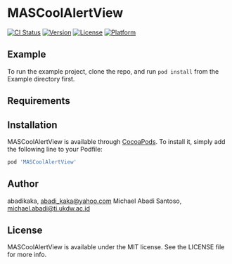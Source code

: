 # MASCoolAlertView

[![CI Status](http://img.shields.io/travis/abadikaka/MASCoolAlertView.svg?style=flat)](https://travis-ci.org/abadikaka/MASCoolAlertView)
[![Version](https://img.shields.io/cocoapods/v/MASCoolAlertView.svg?style=flat)](http://cocoapods.org/pods/MASCoolAlertView)
[![License](https://img.shields.io/cocoapods/l/MASCoolAlertView.svg?style=flat)](http://cocoapods.org/pods/MASCoolAlertView)
[![Platform](https://img.shields.io/cocoapods/p/MASCoolAlertView.svg?style=flat)](http://cocoapods.org/pods/MASCoolAlertView)

## Example

To run the example project, clone the repo, and run `pod install` from the Example directory first.

## Requirements

## Installation

MASCoolAlertView is available through [CocoaPods](http://cocoapods.org). To install
it, simply add the following line to your Podfile:

```ruby
pod 'MASCoolAlertView'
```

## Author

abadikaka, abadi_kaka@yahoo.com
Michael Abadi Santoso, michael.abadi@ti.ukdw.ac.id

## License

MASCoolAlertView is available under the MIT license. See the LICENSE file for more info.
